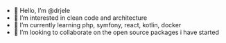 - 👋 Hello, I’m @drjele
- 👀 I’m interested in clean code and architecture
- 🌱 I’m currently learning php, symfony, react, kotlin, docker
- 💞️ I’m looking to collaborate on the open source packages i have started
